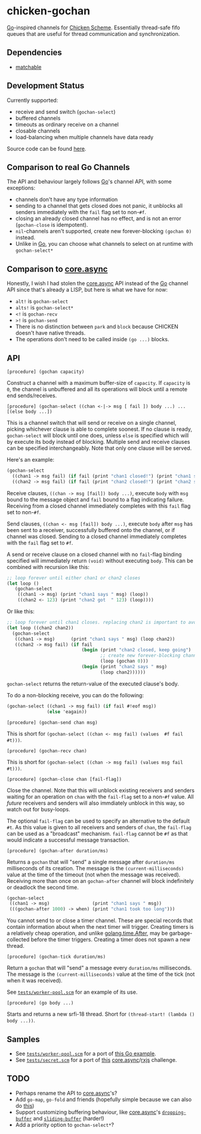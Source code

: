 # chicken-gochan

 [Chicken Scheme]: http://call-cc.org/
 [Go]: http://golang.org/
 [core.async]: https://github.com/clojure/core.async

[Go]-inspired channels for [Chicken Scheme]. Essentially thread-safe
fifo queues that are useful for thread communication and
synchronization.

## Dependencies

- [matchable](wiki.call-cc.org/eggref/4/matchable)

## Development Status

Currently supported:

- receive and send switch (`gochan-select`)
- buffered channels
- timeouts as ordinary receive on a channel
- closable channels
- load-balancing when multiple channels have data ready

Source code can be found [here](https://github.com/Adellica/chicken-gochan).

## Comparison to real Go Channels

The API and behaviour largely follows [Go]'s channel API, with some
exceptions:

- channels don't have any type information
- sending to a channel that gets closed does not panic, it unblocks
  all senders immediately with the `fail` flag set to non-`#f`.
- closing an already closed channel has no effect, and is not an error
  (`gochan-close` is idempotent).
- `nil`-channels aren't supported, create new forever-blocking `(gochan 0)` instead.
- Unlike in [Go], you can choose what channels to select on at runtime with `gochan-select*`
  
## Comparison to [core.async]

Honestly, I wish I had stolen the [core.async] API instead of the [Go] channel API 
since that's already a LISP, but here is what we have for now:

- `alt!` is `gochan-select`
- `alts!` is `gochan-select*`
- `<!` is `gochan-recv`
- `>!` is `gochan-send`
- There is no distinction between `park` and `block` because CHICKEN 
  doesn't have native threads.
- The operations don't need to be called inside `(go ...)` blocks.

## API

    [procedure] (gochan capacity)

Construct a channel with a maximum buffer-size of `capacity`. If
`capacity` is `0`, the channel is unbuffered and all its operations
will block until a remote end sends/receives.

    [procedure] (gochan-select ((chan <-|-> msg [ fail ]) body ...) ... [(else body ...])

This is a channel switch that will send or receive on a single
channel, picking whichever clause is able to complete soonest. If no
clause is ready, `gochan-select` will block until one does, unless
`else` is specified which will by execute its body instead of
blocking. Multiple send and receive clauses can be specified
interchangeably. Note that only one clause will be served.

Here's an example:

```scheme
(gochan-select
  ((chan1 -> msg fail) (if fail (print "chan1 closed!") (print "chan1 says " msg)))
  ((chan2 -> msg fail) (if fail (print "chan2 closed!") (print "chan2 says " msg))))
```

Receive clauses, `((chan -> msg [fail]) body ...)`, execute `body`
with `msg` bound to the message object and `fail` bound to a flag
indicating failure. Receiving from a closed channel immediately
completes with this `fail` flag set to non-`#f`.

Send clauses, `((chan <- msg [fail]) body ...)`, execute `body` after
`msg` has been sent to a receiver, successfully buffered onto the
channel, or if channel was closed. Sending to a closed channel
immediately completes with the `fail` flag set to `#f`.

A send or receive clause on a closed channel with no `fail`-flag
binding specified will immediately return `(void)` without executing
`body`. This can be combined with recursion like this:

```scheme
;; loop forever until either chan1 or chan2 closes
(let loop ()
   (gochan-select
    ((chan1 -> msg) (print "chan1 says " msg) (loop))
    ((chan2 <- 123) (print "chan2 got  " 123) (loop))))
```

Or like this:

```scheme
;; loop forever until chan1 closes. replacing chan2 is important to avoid busy-wait!
(let loop ((chan2 chan2))
  (gochan-select
   ((chan1 -> msg)      (print "chan1 says " msg) (loop chan2))
   ((chan2 -> msg fail) (if fail
                            (begin (print "chan2 closed, keep going")
                                   ;; create new forever-blocking channel
                                   (loop (gochan 0)))
                            (begin (print "chan2 says " msg)
                                   (loop chan2))))))
```

`gochan-select` returns the return-value of the executed clause's
body.

To do a non-blocking receive, you can do the following:

```scheme
(gochan-select ((chan1 -> msg fail) (if fail #!eof msg))
               (else 'eagain))
```

    [procedure] (gochan-send chan msg)

This is short for `(gochan-select ((chan <- msg fail) (values  #f fail #t)))`.

    [procedure] (gochan-recv chan)

This is short for `(gochan-select ((chan -> msg fail) (values msg fail #t)))`.

    [procedure] (gochan-close chan [fail-flag])

Close the channel. Note that this will unblock existing receivers and
senders waiting for an operation on `chan` with the `fail-flag` set to
a non-`#f` value. All _future_ receivers and senders will also
immdiately unblock in this way, so watch out for busy-loops.

The optional `fail-flag` can be used to specify an alternative to the
default `#t`. As this value is given to all receivers and senders of
`chan`, the `fail-flag` can be used as a "broadcast"
mechanism. `fail-flag` cannot be `#f` as that would indicate a
successful message transaction.

    [procedure] (gochan-after duration/ms)

Returns a `gochan` that will "send" a single message after
`duration/ms` milliseconds of its creation. The message is the
`(current-milliseconds)` value at the time of the timeout (not when
the message was received). Receiving more than once on an
`gochan-after` channel will block indefinitely or deadlock the second
time.

```scheme
(gochan-select
 ((chan1 -> msg)                (print "chan1 says " msg))
 (((gochan-after 1000) -> when) (print "chan1 took too long")))
```

You cannot send to or close a timer channel. These are special records
that contain information about when the next timer will
trigger. Creating timers is a relatively cheap operation, and
unlike [golang.time.After](https://golang.org/pkg/time/#After), may be
garbage-collected before the timer triggers. Creating a timer does not
spawn a new thread.

    [procedure] (gochan-tick duration/ms)

Return a `gochan` that will "send" a message every `duration/ms`
milliseconds. The message is the `(current-milliseconds)`
value at the time of the tick (not when it was received).

See [`tests/worker-pool.scm`](tests/worker-pool.scm) for
an example of its use.

    [procedure] (go body ...)

Starts and returns a new srfi-18 thread. Short for `(thread-start!
(lambda () body ...))`.

## Samples

- See [`tests/worker-pool.scm`](tests/worker-pool.scm) for a port of
  [this Go example](https://gobyexample.com/worker-pools).
- See [`tests/secret.scm`](tests/secret.scm) for a port of
  [this](https://blog.jayway.com/2014/09/16/comparing-core-async-and-rx-by-example/)
  [core.async]/[rxjs](https://github.com/Reactive-Extensions/RxJS) challenge.


## TODO

- Perhaps rename the API to [core.async]'s?
- Add `go-map`, `go-fold` and friends (hopefully simple because we can also do [this](http://clojure.github.io/core.async/#clojure.core.async/map))
- Support customizing buffering behaviour, like [core.async]'s [`dropping-buffer`](http://clojure.github.io/core.async/#clojure.core.async/dropping-buffer) and [`sliding-buffer`](http://clojure.github.io/core.async/#clojure.core.async/sliding-buffer) (harder!)
- Add a priority option to `gochan-select*`?
